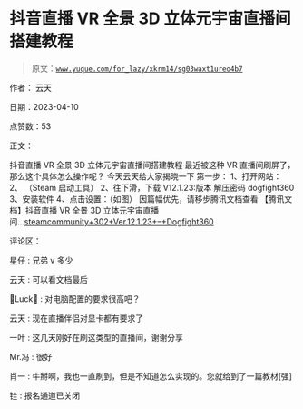 # 抖音直播 VR 全景 3D 立体元宇宙直播间搭建教程

> 原文：[`www.yuque.com/for_lazy/xkrm14/sg03waxt1ureo4b7`](https://www.yuque.com/for_lazy/xkrm14/sg03waxt1ureo4b7)

作者： 云天

日期：2023-04-10

点赞数：53

正文：

抖音直播 VR 全景 3D 立体元宇宙直播间搭建教程 最近被这种 VR 直播间刷屏了，那么这个具体怎么操作呢？ 今天云天给大家揭晓一下 第一步： 1、打开网站： 2、 （Steam 启动工具） 2、往下滑，下载 V12.1.23:版本 解压密码 dogfight360 3、安装软件 4、点击设置：（如图） 因篇幅优先，请移步腾讯文档查看 【腾讯文档】抖音直播 VR 全景 3D 立体元宇宙直播间...[steamcommunity+302+Ver.12.1.23+–+Dogfight360](https://www.dogfight360.com/blog/686/)

评论区：

星仔 : 兄弟 v 多少

云天 : 可以看文档最后

Luck : 对电脑配置的要求很高吧？

云天 : 现在直播伴侣对显卡都有要求了

一叶 : 这几天刚好在刷这类型的直播间，谢谢分享

Mr.冯 : 很好

肖一 : 牛掰啊，我也一直刷到，但是不知道怎么实现的。您就给到了一篇教材[强]

铨 : 报名通道已关闭

